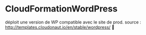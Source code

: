 # CloudFormationWordPress


déploit une version de WP compatible avec le site de prod.
source : http://templates.cloudonaut.io/en/stable/wordpress/


